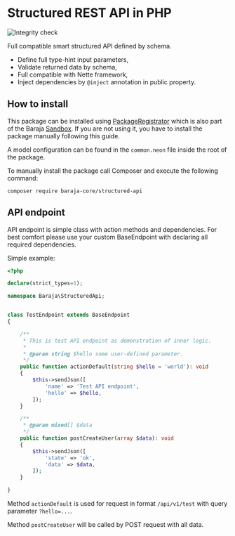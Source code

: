 Structured REST API in PHP
==========================

![Integrity check](https://github.com/baraja-core/structured-api/workflows/Integrity%20check/badge.svg)

Full compatible smart structured API defined by schema.

- Define full type-hint input parameters,
- Validate returned data by schema,
- Full compatible with Nette framework,
- Inject dependencies by `@inject` annotation in public property.

How to install
--------------

This package can be installed using [PackageRegistrator](https://github.com/baraja-core/package-manager) which is also part of the Baraja [Sandbox](https://github.com/baraja-core/sandbox). If you are not using it, you have to install the package manually following this guide.

A model configuration can be found in the `common.neon` file inside the root of the package.

To manually install the package call Composer and execute the following command:

```shell
composer require baraja-core/structured-api
```

API endpoint
------------

API endpoint is simple class with action methods and dependencies. For best comfort please use your custom BaseEndpoint with declaring all required dependencies.

Simple example:

```php
<?php

declare(strict_types=1);

namespace Baraja\StructuredApi;


class TestEndpoint extends BaseEndpoint
{

	/**
	 * This is test API endpoint as demonstration of inner logic.
	 *
	 * @param string $hello some user-defined parameter.
	 */
	public function actionDefault(string $hello = 'world'): void
	{
		$this->sendJson([
			'name' => 'Test API endpoint',
			'hello' => $hello,
		]);
	}

	/**
	 * @param mixed[] $data
	 */
	public function postCreateUser(array $data): void
	{
		$this->sendJson([
			'state' => 'ok',
			'data' => $data,
		]);
	}

}
```

Method `actionDefault` is used for request in format `/api/v1/test` with query parameter `?hello=...`.

Method `postCreateUser` will be called by POST request with all data.
